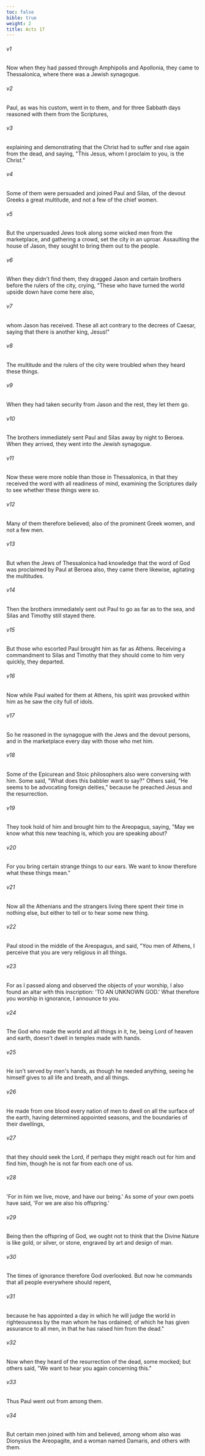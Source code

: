```yaml
---
toc: false
bible: true
weight: 2
title: Acts 17
---
```




###### v1 
Now when they had passed through Amphipolis and Apollonia, they came to Thessalonica, where there was a Jewish synagogue. 

###### v2 
Paul, as was his custom, went in to them, and for three Sabbath days reasoned with them from the Scriptures, 

###### v3 
explaining and demonstrating that the Christ had to suffer and rise again from the dead, and saying, "This Jesus, whom I proclaim to you, is the Christ." 

###### v4 
Some of them were persuaded and joined Paul and Silas, of the devout Greeks a great multitude, and not a few of the chief women. 

###### v5 
But the unpersuaded Jews took along some wicked men from the marketplace, and gathering a crowd, set the city in an uproar. Assaulting the house of Jason, they sought to bring them out to the people. 

###### v6 
When they didn't find them, they dragged Jason and certain brothers before the rulers of the city, crying, "These who have turned the world upside down have come here also, 

###### v7 
whom Jason has received. These all act contrary to the decrees of Caesar, saying that there is another king, Jesus!" 

###### v8 
The multitude and the rulers of the city were troubled when they heard these things. 

###### v9 
When they had taken security from Jason and the rest, they let them go. 

###### v10 
The brothers immediately sent Paul and Silas away by night to Beroea. When they arrived, they went into the Jewish synagogue. 

###### v11 
Now these were more noble than those in Thessalonica, in that they received the word with all readiness of mind, examining the Scriptures daily to see whether these things were so. 

###### v12 
Many of them therefore believed; also of the prominent Greek women, and not a few men. 

###### v13 
But when the Jews of Thessalonica had knowledge that the word of God was proclaimed by Paul at Beroea also, they came there likewise, agitating the multitudes. 

###### v14 
Then the brothers immediately sent out Paul to go as far as to the sea, and Silas and Timothy still stayed there. 

###### v15 
But those who escorted Paul brought him as far as Athens. Receiving a commandment to Silas and Timothy that they should come to him very quickly, they departed. 

###### v16 
Now while Paul waited for them at Athens, his spirit was provoked within him as he saw the city full of idols. 

###### v17 
So he reasoned in the synagogue with the Jews and the devout persons, and in the marketplace every day with those who met him. 

###### v18 
Some of the Epicurean and Stoic philosophers also were conversing with him. Some said, "What does this babbler want to say?" Others said, "He seems to be advocating foreign deities," because he preached Jesus and the resurrection. 

###### v19 
They took hold of him and brought him to the Areopagus, saying, "May we know what this new teaching is, which you are speaking about? 

###### v20 
For you bring certain strange things to our ears. We want to know therefore what these things mean." 

###### v21 
Now all the Athenians and the strangers living there spent their time in nothing else, but either to tell or to hear some new thing. 

###### v22 
Paul stood in the middle of the Areopagus, and said, "You men of Athens, I perceive that you are very religious in all things. 

###### v23 
For as I passed along and observed the objects of your worship, I also found an altar with this inscription: 'TO AN UNKNOWN GOD.' What therefore you worship in ignorance, I announce to you. 

###### v24 
The God who made the world and all things in it, he, being Lord of heaven and earth, doesn't dwell in temples made with hands. 

###### v25 
He isn't served by men's hands, as though he needed anything, seeing he himself gives to all life and breath, and all things. 

###### v26 
He made from one blood every nation of men to dwell on all the surface of the earth, having determined appointed seasons, and the boundaries of their dwellings, 

###### v27 
that they should seek the Lord, if perhaps they might reach out for him and find him, though he is not far from each one of us. 

###### v28 
'For in him we live, move, and have our being.' As some of your own poets have said, 'For we are also his offspring.' 

###### v29 
Being then the offspring of God, we ought not to think that the Divine Nature is like gold, or silver, or stone, engraved by art and design of man. 

###### v30 
The times of ignorance therefore God overlooked. But now he commands that all people everywhere should repent, 

###### v31 
because he has appointed a day in which he will judge the world in righteousness by the man whom he has ordained; of which he has given assurance to all men, in that he has raised him from the dead." 

###### v32 
Now when they heard of the resurrection of the dead, some mocked; but others said, "We want to hear you again concerning this." 

###### v33 
Thus Paul went out from among them. 

###### v34 
But certain men joined with him and believed, among whom also was Dionysius the Areopagite, and a woman named Damaris, and others with them.
